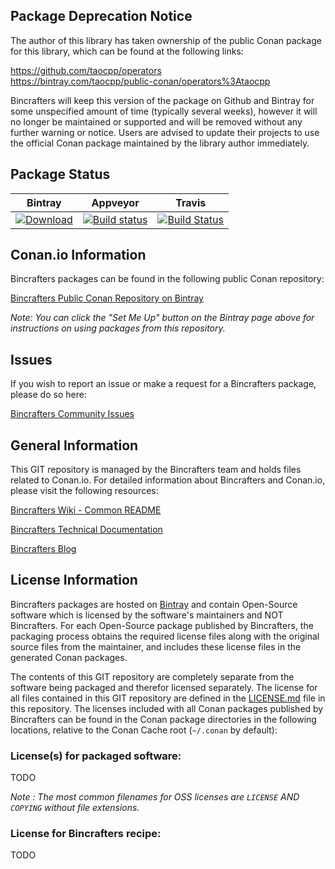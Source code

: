 ## Package Deprecation Notice

The author of this library has taken ownership of the public Conan package for this library, which can be found at the following links:

https://github.com/taocpp/operators  
https://bintray.com/taocpp/public-conan/operators%3Ataocpp  

Bincrafters will keep this version of the package on Github and Bintray for some unspecified amount of time (typically several weeks), however it will no longer be maintained or supported and will be removed without any further warning or notice. Users are advised to update their projects to use the official Conan package maintained by the library author immediately.

## Package Status

| Bintray | Appveyor | Travis |
|---------|----------|--------|
| [ ![Download](https://api.bintray.com/packages/bincrafters/bincrafters/operators%3Abincrafters/images/download.svg) ](https://bintray.com/bincrafters/bincrafters/operators%3Abincrafters/_latestVersion) | [![Build status](https://ci.appveyor.com/api/projects/status/76i2j9vc9ltij0st/branch/master?svg=true)](https://ci.appveyor.com/project/bincrafters/conan-operators/branch/master) |[![Build Status](https://travis-ci.org/bincrafters/conan-operators.svg?branch=master)](https://travis-ci.org/bincrafters/conan-operators)|

## Conan.io Information

Bincrafters packages can be found in the following public Conan repository:

[Bincrafters Public Conan Repository on Bintray](https://bintray.com/bincrafters/public-conan)

*Note: You can click the "Set Me Up" button on the Bintray page above for instructions on using packages from this repository.*

## Issues

If you wish to report an issue or make a request for a Bincrafters package, please do so here:  

[Bincrafters Community Issues](https://github.com/bincrafters/community/issues)

## General Information

This GIT repository is managed by the Bincrafters team and holds files related to Conan.io.  For detailed information about Bincrafters and Conan.io, please visit the following resources:

[Bincrafters Wiki - Common README](https://github.com/bincrafters/community/wiki/Common-README.md)

[Bincrafters Technical Documentation](http://bincrafters.readthedocs.io/en/latest/)

[Bincrafters Blog](https://bincrafters.github.io)

## License Information

Bincrafters packages are hosted on [Bintray](https://bintray.com) and contain Open-Source software which is licensed by the software's maintainers and NOT Bincrafters.  For each Open-Source package published by Bincrafters, the packaging process obtains the required license files along with the original source files from the maintainer, and includes these license files in the generated Conan packages.  

The contents of this GIT repository are completely separate from the software being packaged and therefor licensed separately.  The license for all files contained in this GIT repository are defined in the [LICENSE.md](LICENSE.md) file in this repository.  The licenses included with all Conan packages published by Bincrafters can be found in the Conan package directories in the following locations, relative to the Conan Cache root (`~/.conan` by default):

### License(s) for packaged software:

  TODO


*Note :   The most common filenames for OSS licenses are `LICENSE` AND `COPYING` without file extensions.*

### License for Bincrafters recipe:

  TODO
